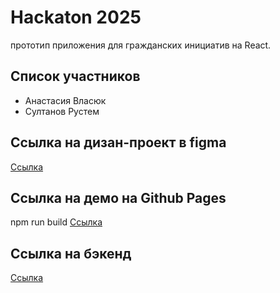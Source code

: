 # Hackaton 2025

прототип приложения для гражданских инициатив на React.

## Список участников

* Анастасия Власюк
* Султанов Рустем

## Ссылка на дизан-проект в figma


[Ссылка](https://www.figma.com/file/w6ompTqLfXWnvlayW3fYVV/hakaton2025_Anastasia)

## Ссылка на демо на Github Pages

npm run build
[Ссылка](https://rossifumi46.github.io/do-better/)

## Ссылка на бэкенд

[Ссылка](http://165.22.79.111/poems)